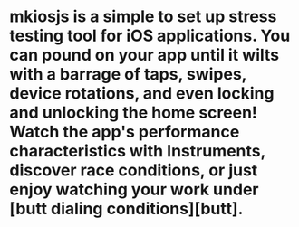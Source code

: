 # mkiosjs is a simple to set up stress testing tool for iOS applications. You can pound on your app until it wilts with a barrage of taps, swipes, device rotations, and even locking and unlocking the home screen! Watch the app's performance characteristics with Instruments, discover race conditions, or just enjoy watching your work under [butt dialing conditions][butt].